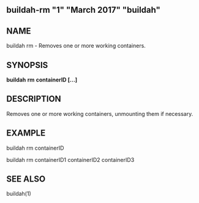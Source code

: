 ## buildah-rm "1" "March 2017" "buildah"

## NAME
buildah rm - Removes one or more working containers.

## SYNOPSIS
**buildah** **rm** **containerID [...]**

## DESCRIPTION
Removes one or more working containers, unmounting them if necessary.

## EXAMPLE

buildah rm containerID

buildah rm containerID1 containerID2 containerID3

## SEE ALSO
buildah(1)
